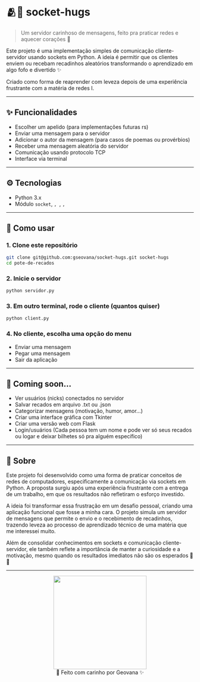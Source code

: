 # 🫂💌 socket-hugs

> Um servidor carinhoso de mensagens, feito pra praticar redes e aquecer corações 🫶

Este projeto é uma implementação simples de comunicação cliente-servidor usando sockets em Python. A ideia é permitir que os clientes enviem ou recebam recadinhos aleatórios transformando o aprendizado em algo fofo e divertido ✨

Criado como forma de reaprender com leveza depois de uma experiência frustrante com a matéria de redes I.

---

## ✨ Funcionalidades

- Escolher um apelido (para implementações futuras rs)
- Enviar uma mensagem para o servidor
- Adicionar o autor da mensagem (para casos de poemas ou provérbios)
- Receber uma mensagem aleatória do servidor
- Comunicação usando protocolo TCP
- Interface via terminal 

---

## ⚙️ Tecnologias

- Python 3.x
- Módulo `socket`, ``, ``, ``, ``

---

## 🚀 Como usar

### 1. Clone este repositório

```bash
git clone git@github.com:gseovana/socket-hugs.git socket-hugs
cd pote-de-recados
```

### 2. Inicie o servidor
```bash
python servidor.py
```

### 3. Em outro terminal, rode o cliente (quantos quiser)
```bash
python client.py
```

### 4. No cliente, escolha uma opção do menu
- Enviar uma mensagem
- Pegar uma mensagem
- Sair da aplicação

---

## 🌱 Coming soon...
- Ver usuários (nicks) conectados no servidor
- Salvar recados em arquivo .txt ou .json
- Categorizar mensagens (motivação, humor, amor…)
- Criar uma interface gráfica com Tkinter
- Criar uma versão web com Flask
- Login/usuários (Cada pessoa tem um nome e pode ver só seus recados ou logar e deixar bilhetes só pra alguém específico)

--- 

## 💖 Sobre
Este projeto foi desenvolvido como uma forma de praticar conceitos de redes de computadores, especificamente a comunicação via sockets em Python. A proposta surgiu após uma experiência frustrante com a entrega de um trabalho, em que os resultados não refletiram o esforço investido.

A ideia foi transformar essa frustração em um desafio pessoal, criando uma aplicação funcional que fosse a minha cara. O projeto simula um servidor de mensagens que permite o envio e o recebimento de recadinhos, trazendo leveza ao processo de aprendizado técnico de uma matéria que me interessei muito.

Além de consolidar conhecimentos em sockets e comunicação cliente-servidor, ele também reflete a importância de manter a curiosidade e a motivação, mesmo quando os resultados imediatos não são os esperados 💪😼

---

<p align="center">
  <img src="https://media2.giphy.com/media/v1.Y2lkPTc5MGI3NjExZGxpY3ZyeHgzYWc0dGJpcnI3NTZhM3Qwa3JqamdsbTczcXE4YXF0NyZlcD12MV9pbnRlcm5hbF9naWZfYnlfaWQmY3Q9Zw/IbI0H8ie0rUMohFMbP/giphy.gif" width="250"/><br/>
  📌 Feito com carinho por Geovana ✨
</p>
